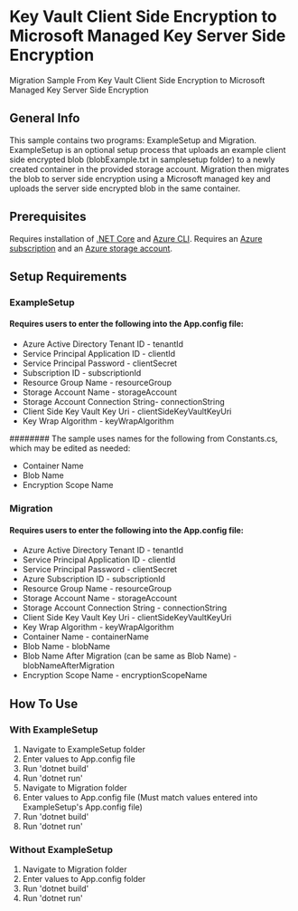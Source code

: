 # Key Vault Client Side Encryption to Microsoft Managed Key Server Side Encryption
Migration Sample From Key Vault Client Side Encryption to Microsoft Managed Key Server Side Encryption

## General Info
This sample contains two programs: ExampleSetup and Migration. ExampleSetup is an optional setup process that uploads an example client side encrypted blob (blobExample.txt in samplesetup folder) to a newly created container in the provided storage account.
Migration then migrates the blob to server side encryption using a Microsoft managed key and uploads the server side encrypted blob in the same container. 

## Prerequisites
Requires installation of [.NET Core](https://dotnet.microsoft.com/download/dotnet-core) and [Azure CLI](https://docs.microsoft.com/en-us/cli/azure/install-azure-cli?view=azure-cli-latest).
Requires an [Azure subscription](https://azure.microsoft.com/en-us/free/) and an 
[Azure storage account](https://docs.microsoft.com/en-us/azure/storage/common/storage-account-create?tabs=azure-portal).

## Setup Requirements
### ExampleSetup
#### Requires users to enter the following into the App.config file:
* Azure Active Directory Tenant ID - tenantId
* Service Principal Application ID - clientId
* Service Principal Password - clientSecret
* Subscription ID - subscriptionId
* Resource Group Name - resourceGroup
* Storage Account Name - storageAccount
* Storage Account Connection String- connectionString
* Client Side Key Vault Key Uri - clientSideKeyVaultKeyUri
* Key Wrap Algorithm - keyWrapAlgorithm

######## The sample uses names for the following from Constants.cs, which may be edited as needed:
* Container Name
* Blob Name
* Encryption Scope Name

### Migration
#### Requires users to enter the following into the App.config file:
* Azure Active Directory Tenant ID - tenantId
* Service Principal Application ID - clientId
* Service Principal Password - clientSecret
* Azure Subscription ID - subscriptionId
* Resource Group Name - resourceGroup
* Storage Account Name - storageAccount
* Storage Account Connection String - connectionString
* Client Side Key Vault Key Uri - clientSideKeyVaultKeyUri
* Key Wrap Algorithm - keyWrapAlgorithm
* Container Name - containerName
* Blob Name - blobName
* Blob Name After Migration (can be same as Blob Name) - blobNameAfterMigration
* Encryption Scope Name - encryptionScopeName

## How To Use
### With ExampleSetup
1. Navigate to ExampleSetup folder
2. Enter values to App.config file
3. Run 'dotnet build'
4. Run 'dotnet run'
5. Navigate to Migration folder
6. Enter values to App.config file (Must match values entered into ExampleSetup's App.config file)
7. Run 'dotnet build'
8. Run 'dotnet run'

### Without ExampleSetup
1. Navigate to Migration folder
2. Enter values to App.config folder
3. Run 'dotnet build'
4. Run 'dotnet run'

